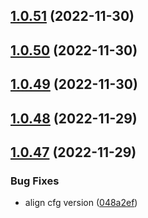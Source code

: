 ## [1.0.51](https://github.com/IBM/secrets-manager-java-sdk/compare/v1.0.50...v1.0.51) (2022-11-30)

## [1.0.50](https://github.com/IBM/secrets-manager-java-sdk/compare/v1.0.49...v1.0.50) (2022-11-30)

## [1.0.49](https://github.com/IBM/secrets-manager-java-sdk/compare/v1.0.48...v1.0.49) (2022-11-30)

## [1.0.48](https://github.com/IBM/secrets-manager-java-sdk/compare/v1.0.47...v1.0.48) (2022-11-29)

## [1.0.47](https://github.com/IBM/secrets-manager-java-sdk/compare/v1.0.46...v1.0.47) (2022-11-29)


### Bug Fixes

* align cfg version ([048a2ef](https://github.com/IBM/secrets-manager-java-sdk/commit/048a2ef839391eb3ab1e079ef26f2c6b54776e43))

